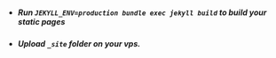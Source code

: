 * ##### Run _```JEKYLL_ENV=production bundle exec jekyll build```_ to build your static pages 

* ##### Upload _`_site`_ folder on your vps.
